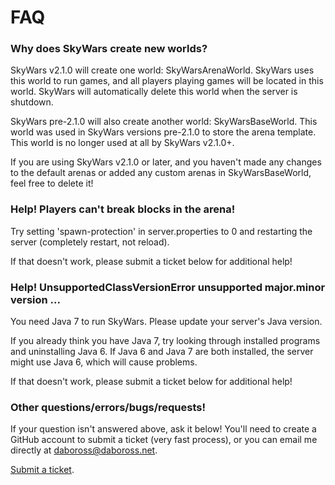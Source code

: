 FAQ
===

### Why does SkyWars create new worlds?

SkyWars v2.1.0 will create one world: SkyWarsArenaWorld. SkyWars uses this world to run games, and all players playing games will be located in this world. SkyWars will automatically delete this world when the server is shutdown.

SkyWars pre-2.1.0 will also create another world: SkyWarsBaseWorld. This world was used in SkyWars versions pre-2.1.0 to store the arena template. This world is no longer used at all by SkyWars v2.1.0+.

If you are using SkyWars v2.1.0 or later, and you haven't made any changes to the default arenas or added any custom arenas in SkyWarsBaseWorld, feel free to delete it!

### Help! Players can't break blocks in the arena!

Try setting 'spawn-protection' in server.properties to 0 and restarting the server (completely restart, not reload).

If that doesn't work, please submit a ticket below for additional help!

### Help! UnsupportedClassVersionError unsupported major.minor version ...

You need Java 7 to run SkyWars. Please update your server's Java version.

If you already think you have Java 7, try looking through installed programs and uninstalling Java 6. If Java 6 and Java 7 are both installed, the server might use Java 6, which will cause problems.

If that doesn't work, please submit a ticket below for additional help!

### Other questions/errors/bugs/requests!

If your question isn't answered above, ask it below! You'll need to create a GitHub account to submit a ticket (very fast process), or you can email me directly at daboross@daboross.net.

[Submit a ticket](https://dabo.guru/projects/skywars/submitting-a-ticket).
